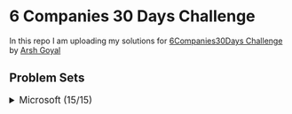 # 6 Companies 30 Days Challenge

In this repo I am uploading my solutions for [6Companies30Days Challenge](https://youtu.be/QUnaBYKQkZU) by [Arsh Goyal](https://www.linkedin.com/in/arshgoyal/)

## Problem Sets

<details>
<summary style="font-size: 1.2em">Microsoft (15/15)</summary>

Sr  | [Problems](./Microsoft/README.md)                                                                                     | TryIt                                                                                                                                     | Status
----|---------------------------------------------------------------------------------------------------------------------------|-------------------------------------------------------------------------------------------------------------------------------------------|---------
1   | [Evaluate Reverse Polish Notation](./Microsoft/Evaluate-Reverse-Polish-Notation.md)                               | [![Problem Link](./assets/lc.svg)](https://leetcode.com/problems/evaluate-reverse-polish-notation/)                                      | ✅
2   | [Combination Sum III](./Microsoft/Combination-Sum-III.md)                                                     | [![Problem Link](./assets/lc.svg)](https://leetcode.com/problems/combination-sum-iii/)                                                   | ✅
3   | [ Bulls and Cows](./Microsoft/Cows.md)                                                                      | [![Problem Link](./assets/lc.svg)](https://leetcode.com/problems/bulls-and-cows/)                                                        | ✅

</details>
